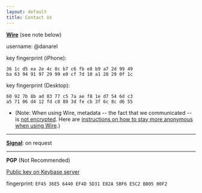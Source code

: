 ```yaml
---
layout: default
title: Contact Us
---
```


**[Wire](https://get.wire.com/)** (see note below)

username: @danarel

key fingerprint (iPhone): 
```
36 1c d5 ea 2e 4c 8c b7 c6 fb e8 b9 a7 2d 99 49 
ba 63 94 91 97 29 99 e0 cf 7d 10 a1 28 29 0f 1c
```

key fingerprint (Desktop): 
```
60 92 7b 8b ad 83 77 c5 7a ae f8 1e d7 54 6d c3 
a5 71 06 d4 12 fd c8 80 3d fe cb 3f 6c 8c d6 55
```

* (Note: When using Wire, metadata -- the fact that we communicated -- is [not encrypted](https://motherboard.vice.com/en_us/article/gvzw5x/secure-messaging-app-wire-stores-everyone-youve-ever-contacted-in-plain-text). Here are [instructions on how to stay more anonymous when using Wire](https://medium.com/@wireapp/staying-anonymous-on-wire-22faa13aba4d).)

-----------

**[Signal](https://whispersystems.org/)**: on request

-----------

**PGP** (Not Recommended)

[Public key on Keybase server](https://keybase.io/dan_arel)

fingerprint: `EF45 36E5 6440 EF4D 5D31 E82A 5BF6 E5C2 B805 00F2`

